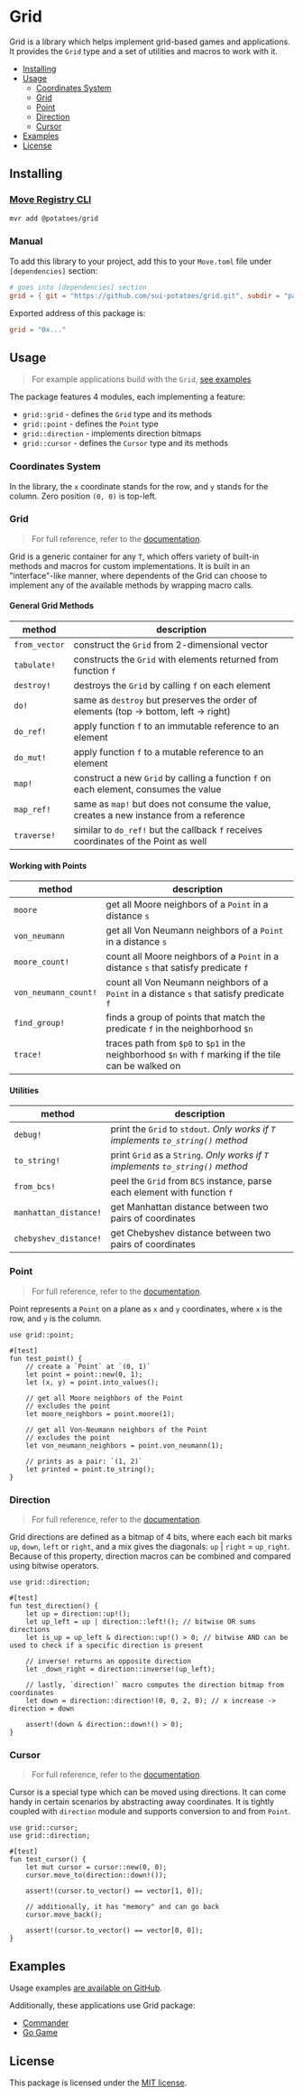 # Grid

Grid is a library which helps implement grid-based games and applications. It provides the `Grid`
type and a set of utilities and macros to work with it.

-   [Installing](#installing)
-   [Usage](#usage)
    -   [Coordinates System](#coordinates-system)
    -   [Grid](#grid-1)
    -   [Point](#point)
    -   [Direction](#direction)
    -   [Cursor](#cursor)
-   [Examples](#examples)
-   [License](#license)

## Installing

### [Move Registry CLI](https://docs.suins.io/move-registry)

```bash
mvr add @potatoes/grid
```

### Manual

To add this library to your project, add this to your `Move.toml` file under
`[dependencies]` section:

```toml
# goes into [dependencies] section
grid = { git = "https://github.com/sui-potatoes/grid.git", subdir = "packages/grid", rev = "grid@v1" }
```

Exported address of this package is:

```toml
grid = "0x..."
```

## Usage

> For example applications build with the `Grid`, [see examples](https://github.com/sui-potatoes/app/tree/main/packages/grid/examples)

The package features 4 modules, each implementing a feature:

-   `grid::grid` - defines the `Grid` type and its methods
-   `grid::point` - defines the `Point` type
-   `grid::direction` - implements direction bitmaps
-   `grid::cursor` - defines the `Cursor` type and its methods

### Coordinates System

In the library, the `x` coordinate stands for the row, and `y` stands for the column. Zero position `(0, 0)` is top-left.

### Grid

> For full reference, refer to the [documentation](https://github.com/sui-potatoes/app/tree/main/packages/grid/docs/grid.md).

Grid is a generic container for any `T`, which offers variety of built-in methods and macros for custom implementations. It
is built in an "interface"-like manner, where dependents of the Grid can choose to implement any of the available methods by
wrapping macro calls.

#### General Grid Methods

| method        | description                                                                            |
| ------------- | -------------------------------------------------------------------------------------- |
| `from_vector` | construct the `Grid` from 2-dimensional vector                                         |
| `tabulate!`   | constructs the `Grid` with elements returned from function `f`                         |
| `destroy!`    | destroys the `Grid` by calling `f` on each element                                     |
| `do!`         | same as `destroy` but preserves the order of elements (top -> bottom, left -> right)   |
| `do_ref!`     | apply function `f` to an immutable reference to an element                             |
| `do_mut!`     | apply function `f` to a mutable reference to an element                                |
| `map!`        | construct a new `Grid` by calling a function `f` on each element, consumes the value   |
| `map_ref!`    | same as `map!` but does not consume the value, creates a new instance from a reference |
| `traverse!`   | similar to `do_ref!` but the callback `f` receives coordinates of the Point as well    |

#### Working with Points

| method               | description                                                                                            |
| -------------------- | ------------------------------------------------------------------------------------------------------ |
| `moore`              | get all Moore neighbors of a `Point` in a distance `s`                                                 |
| `von_neumann`        | get all Von Neumann neighbors of a `Point` in a distance `s`                                           |
| `moore_count!`       | count all Moore neighbors of a `Point` in a distance `s` that satisfy predicate `f`                    |
| `von_neumann_count!` | count all Von Neumann neighbors of a `Point` in a distance `s` that satisfy predicate `f`              |
| `find_group!`        | finds a group of points that match the predicate `f` in the neighborhood `$n`                          |
| `trace!`             | traces path from `$p0` to `$p1` in the neighborhood `$n` with `f` marking if the tile can be walked on |

#### Utilities

| method                | description                                                                       |
| --------------------- | --------------------------------------------------------------------------------- |
| `debug!`              | print the `Grid` to `stdout`. _Only works if `T` implements `to_string()` method_ |
| `to_string!`          | print `Grid` as a `String`. _Only works if `T` implements `to_string()` method_   |
| `from_bcs!`           | peel the `Grid` from `BCS` instance, parse each element with function `f`         |
| `manhattan_distance!` | get Manhattan distance between two pairs of coordinates                           |
| `chebyshev_distance!` | get Chebyshev distance between two pairs of coordinates                           |

### Point

> For full reference, refer to the [documentation](https://github.com/sui-potatoes/app/tree/main/packages/grid/docs/point.md).

Point represents a `Point` on a plane as `x` and `y` coordinates, where `x` is the row, and `y` is the column.

```move
use grid::point;

#[test]
fun test_point() {
    // create a `Point` at `(0, 1)`
    let point = point::new(0, 1);
    let (x, y) = point.into_values();

    // get all Moore neighbors of the Point
    // excludes the point
    let moore_neighbors = point.moore(1);

    // get all Von-Neumann neighbors of the Point
    // excludes the point
    let von_neumann_neighbors = point.von_neumann(1);

    // prints as a pair: `(1, 2)`
    let printed = point.to_string();
}
```

### Direction

> For full reference, refer to the [documentation](https://github.com/sui-potatoes/app/tree/main/packages/grid/docs/direction.md).

Grid directions are defined as a bitmap of 4 bits, where each each bit marks `up`, `down`, `left` or `right`, and a mix gives the
diagonals: `up` | `right` = `up_right`. Because of this property, direction macros can be combined and compared using bitwise operators.

```move
use grid::direction;

#[test]
fun test_direction() {
    let up = direction::up!();
    let up_left = up | direction::left!(); // bitwise OR sums directions
    let is_up = up_left & direction::up!() > 0; // bitwise AND can be used to check if a specific direction is present

    // inverse! returns an opposite direction
    let _down_right = direction::inverse!(up_left);

    // lastly, `direction!` macro computes the direction bitmap from coordinates
    let down = direction::direction!(0, 0, 2, 0); // x increase -> direction = down

    assert!(down & direction::down!() > 0);
}
```

### Cursor

> For full reference, refer to the [documentation](https://github.com/sui-potatoes/app/tree/main/packages/grid/docs/cursor.md).

Cursor is a special type which can be moved using directions. It can come handy in certain scenarios by abstracting away
coordinates. It is tightly coupled with `direction` module and supports conversion to and from `Point`.

```move
use grid::cursor;
use grid::direction;

#[test]
fun test_cursor() {
    let mut cursor = cursor::new(0, 0);
    cursor.move_to(direction::down!());

    assert!(cursor.to_vector() == vector[1, 0]);

    // additionally, it has "memory" and can go back
    cursor.move_back();

    assert!(cursor.to_vector() == vector[0, 0]);
}
```

## Examples

Usage examples [are available on GitHub](https://github.com/sui-potatoes/app/tree/main/packages/grid/examples).

Additionally, these applications use Grid package:

-   [Commander](https://github.com/sui-potatoes/app/tree/main/packages/commander)
-   [Go Game](https://github.com/sui-potatoes/app/tree/main/packages/go-game)

## License

This package is licensed under the [MIT license](https://github.com/sui-potatoes/app/tree/main/LICENSE).

